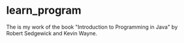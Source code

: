 # learn_program
The is my work of the book "Introduction to Programming in Java" by Robert Sedgewick and Kevin Wayne.